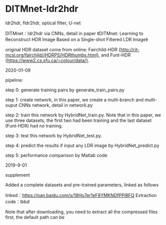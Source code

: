 # DITMnet-ldr2hdr
ldr2hdr, fldr2hdr, optical filter, U-net

DITMnet：ldr2hdr via CNNs, detail in paper 《DITMnet: Learning to Reconstruct HDR Image Based on a Single-shot Filtered LDR Image》

original HDR dataset come from online: Fairchild-HDR {http://rit-mcsl.org/fairchild//HDRPS/HDRthumbs.html}, and Funt-HDR {https://www2.cs.sfu.ca/~colour/data/}.

2020-01-09

pipeline:

step 0: generate training pairs by generate_train_pairs.py

step 1: create network, in this paper, we create a multi-branch and multi-ouput CNNs network, detail in network.py

step 2: train this network by HybridNet_train.py. Note that in this paper, we use three datasets, the first two had been training and the last dataset (Funt-HDR) had no training.

step 3: test this network by HybridNet_test.py.

step 4: predict the results if input any LDR image by HybridNet_predict.py

step 5: performance comparison by Matlab code


2019-9-01 

supplement

Added a complete datasets and pre-trained parameters, linked as follows

linked：https://pan.baidu.com/s/18Ho7er1eF8YMKNDfPPiRFQ 
Extraction code：lbbd 

Note that after downloading, you need to extract all the compressed files first, the default path can be
